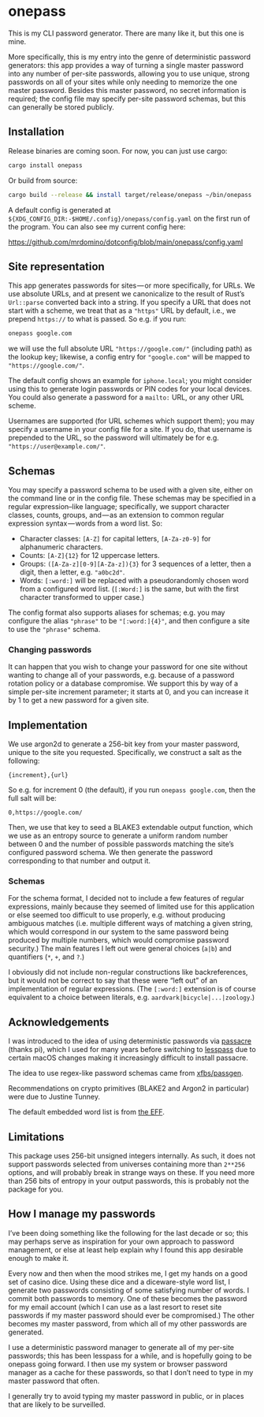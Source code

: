 # onepass

This is my CLI password generator. There are many like it, but this one is mine.

More specifically, this is my entry into the genre of deterministic password
generators: this app provides a way of turning a single master password into
any number of per-site passwords, allowing you to use unique, strong passwords
on all of your sites while only needing to memorize the one master password.
Besides this master password, no secret information is required; the config
file may specify per-site password schemas, but this can generally be stored
publicly.

## Installation

Release binaries are coming soon. For now, you can just use cargo:

```sh
cargo install onepass
```

Or build from source:

```sh
cargo build --release && install target/release/onepass ~/bin/onepass
```

A default config is generated at `${XDG_CONFIG_DIR:-$HOME/.config}/onepass/config.yaml`
on the first run of the program. You can also see my current config here:

<https://github.com/mrdomino/dotconfig/blob/main/onepass/config.yaml>

## Site representation

This app generates passwords for sites — or more specifically, for URLs. We use
absolute URLs, and at present we canonicalize to the result of Rust’s
`Url::parse` converted back into a string. If you specify a URL that does not
start with a scheme, we treat that as a `"https"` URL by default, i.e., we
prepend `https://` to what is passed. So e.g. if you run:

```sh
onepass google.com
```

we will use the full absolute URL `"https://google.com/"` (including path) as
the lookup key; likewise, a config entry for `"google.com"` will be mapped to
`"https://google.com/"`.

The default config shows an example for `iphone.local`; you might consider using
this to generate login passwords or PIN codes for your local devices. You could
also generate a password for a `mailto:` URL, or any other URL scheme.

Usernames are supported (for URL schemes which support them); you may specify a
username in your config file for a site. If you do, that username is prepended
to the URL, so the password will ultimately be for e.g.
`"https://user@example.com/"`.

## Schemas

You may specify a password schema to be used with a given site, either on the
command line or in the config file. These schemas may be specified in a regular
expression–like language; specifically, we support character classes, counts,
groups, and — as an extension to common regular expression syntax — words from a
word list. So:

- Character classes: `[A-Z]` for capital letters, `[A-Za-z0-9]` for alphanumeric
  characters.
- Counts: `[A-Z]{12}` for 12 uppercase letters.
- Groups: `([A-Za-z][0-9][A-Za-z]){3}` for 3 sequences of a letter, then a
  digit, then a letter, e.g. `"a0bc2d"`.
- Words: `[:word:]` will be replaced with a pseudorandomly chosen word from a
  configured word list. (`[:Word:]` is the same, but with the first character
  transformed to upper case.)

The config format also supports aliases for schemas; e.g. you may configure the
alias `"phrase"` to be `"[:word:]{4}"`, and then configure a site to use the
`"phrase"` schema.

### Changing passwords

It can happen that you wish to change your password for one site without wanting
to change all of your passwords, e.g. because of a password rotation policy or a
database compromise. We support this by way of a simple per-site increment
parameter; it starts at 0, and you can increase it by 1 to get a new password
for a given site.

## Implementation

We use argon2d to generate a 256-bit key from your master password, unique to
the site you requested. Specifically, we construct a salt as the following:

```
{increment},{url}
```

So e.g. for increment 0 (the default), if you run `onepass google.com`, then the
full salt will be:

```
0,https://google.com/
```

Then, we use that key to seed a BLAKE3 extendable output function, which we use
as an entropy source to generate a uniform random number between 0 and the
number of possible passwords matching the site’s configured password schema. We
then generate the password corresponding to that number and output it.

### Schemas

For the schema format, I decided not to include a few features of regular
expressions, mainly because they seemed of limited use for this application or
else seemed too difficult to use properly, e.g. without producing ambiguous
matches (i.e. multiple different ways of matching a given string, which would
correspond in our system to the same password being produced by multiple
numbers, which would compromise password security.) The main features I left
out were general choices (`a|b`) and quantifiers (`*`, `+`, and `?`.)

I obviously did not include non-regular constructions like backreferences, but
it would not be correct to say that these were “left out” of an implementation
of regular expressions. (The `[:word:]` extension is of course equivalent to a
choice between literals, e.g. `aardvark|bicycle|...|zoology`.)

## Acknowledgements

I was introduced to the idea of using deterministic passwords via [passacre][0]
(thanks pi), which I used for many years before switching to [lesspass][1] due
to certain macOS changes making it increasingly difficult to install passacre.

The idea to use regex-like password schemas came from [xfbs/passgen][2].

Recommendations on crypto primitives (BLAKE2 and Argon2 in particular) were due
to Justine Tunney.

The default embedded word list is from [the EFF][3].

## Limitations

This package uses 256-bit unsigned integers internally. As such, it does not
support passwords selected from universes containing more than `2**256` options,
and will probably break in strange ways on these. If you need more than 256
bits of entropy in your output passwords, this is probably not the package for
you.

## How I manage my passwords

I’ve been doing something like the following for the last decade or so; this may
perhaps serve as inspiration for your own approach to password management, or
else at least help explain why I found this app desirable enough to make it.

Every now and then when the mood strikes me, I get my hands on a good set of
casino dice. Using these dice and a diceware-style word list, I generate two
passwords consisting of some satisfying number of words. I commit both passwords
to memory. One of these becomes the password for my email account (which I can
use as a last resort to reset site passwords if my master password should ever
be compromised.) The other becomes my master password, from which all of my
other passwords are generated.

I use a deterministic password manager to generate all of my per-site passwords;
this has been lesspass for a while, and is hopefully going to be onepass going
forward. I then use my system or browser password manager as a cache for these
passwords, so that I don’t need to type in my master password that often.

I generally try to avoid typing my master password in public, or in places that
are likely to be surveilled.

[0]: https://github.com/habnabit/passacre
[1]: https://lesspass.com
[2]: https://github.com/xfbs/passgen
[3]: https://www.eff.org/dice
